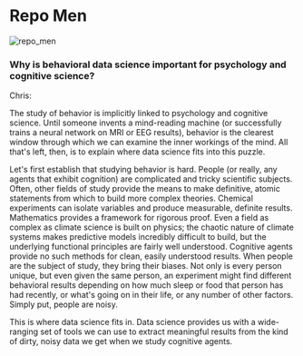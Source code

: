 # Repo Men

![repo_men](https://github.com/user-attachments/assets/709c80bd-f0bd-4c87-97b0-2bde8af5abf2)

### Why is behavioral data science important for psychology and cognitive science?

Chris:

The study of behavior is implicitly linked to psychology and cognitive science.
Until someone invents a mind-reading machine (or successfully trains a neural 
network on MRI or EEG results), behavior is the clearest window through which 
we can examine the inner workings of the mind. All that's left, then, is to 
explain where data science fits into this puzzle.

Let's first establish that studying behavior is hard. People (or really, any 
agents that exhibit cognition) are complicated and tricky scientific subjects. Often, 
other fields of study provide the means to make definitive, atomic statements 
from which to build more complex theories. Chemical experiments can isolate variables 
and produce measurable, definite results. Mathematics provides a framework for 
rigorous proof. Even a field as complex as climate science is built on physics; 
the chaotic nature of climate systems makes predictive models incredibly difficult 
to build, but the underlying functional principles are fairly well understood. 
Cognitive agents provide no such methods for clean, easily understood results. 
When people are the subject of study, they bring their biases. Not only is every 
person unique, but even given the same person, an experiment might find different 
behavioral results depending on how much sleep or food that person has had recently, 
or what's going on in their life, or any number of other factors. Simply put, people 
are noisy.

This is where data science fits in. Data science provides us with a wide-ranging 
set of tools we can use to extract meaningful results from the kind of dirty, noisy 
data we get when we study cognitive agents. 
